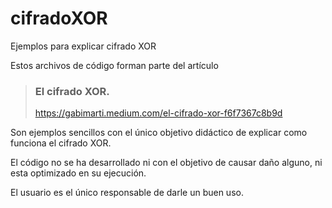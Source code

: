 # cifradoXOR

Ejemplos para explicar cifrado XOR

Estos archivos de código forman parte del artículo

> ### El cifrado **XOR**. 
> 
> https://gabimarti.medium.com/el-cifrado-xor-f6f7367c8b9d

Son ejemplos sencillos con el único objetivo didáctico de explicar como funciona el cifrado XOR.

El código no se ha desarrollado ni con el objetivo de causar daño alguno, ni esta optimizado en su ejecución.

El usuario es el único responsable de darle un buen uso.

